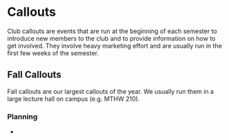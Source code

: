 # Callouts

Club callouts are events that are run at the beginning of each semester to
introduce new members to the club and to provide information on how to get
involved. They involve heavy marketing effort and are usually run in the first
few weeks of the semester.

## Fall Callouts

Fall callouts are our largest callouts of the year. We usually run them in
a large lecture hall on campus (e.g. MTHW 210).

### Planning

-
